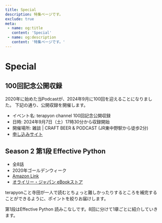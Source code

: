 ```yaml
---
title: Special
description: 特集ページです。
exclude: true
meta:
 - name: og:title
   content: 'Special'
 - name: og:description
   content: '特集ページです。'
---
```

# Special

## 100回記念公開収録

2020年に始めた当Podcastが、2024年9月に100回を迎えることになりました。
下記の通り、公開収録を開催します。

- イベント名: terapyon channel 100回記念公開収録
- 日時: 2024年9月7日（土）17時30分から収録開始
- 開催場所: 雑談 | CRAFT BEER & PODCAST (JR東中野駅から徒歩2分)
- [申し込みサイト](https://terapyon.connpass.com/event/326314/)


## Season 2 第1段 Effective Python

- 全8話
- 2020年ゴールデンウィーク
- [Amazon Link](https://amzn.to/3aW320L)
- [オライリー・ジャパン eBookストア](https://www.oreilly.co.jp/books/9784873117560/)

terapyonこと寺田が一人で読むとちょっと難しかったりするところを補完することができるように、ポイントを絞りお届けします。

第1段はEffective Python 読みこなしです。8回に分けて1章ごとに紹介していきます。



<Seasons :pages="this.$site.pages" :prefix="'/episodes/'" :season="2"/>



